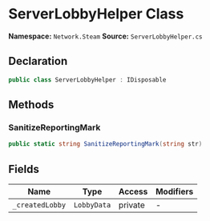# ServerLobbyHelper Class

**Namespace:** `Network.Steam`
**Source:** `ServerLobbyHelper.cs`

## Declaration

```csharp
public class ServerLobbyHelper : IDisposable
```

## Methods

### SanitizeReportingMark

```csharp
public static string SanitizeReportingMark(string str)
```

## Fields

| Name | Type | Access | Modifiers |
|------|------|--------|-----------|
| `_createdLobby` | `LobbyData` | private | - |

